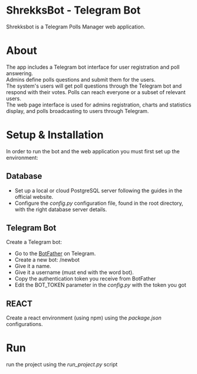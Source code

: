 # ShrekksBot - Telegram Bot
Shrekksbot is a Telegram Polls Manager web application.  

# About
The app includes a Telegram bot interface for user registration and poll
answering.  
Admins define polls questions and submit them for the users.  
The system's users will get poll questions through the Telegram bot and
respond with their votes. Polls can reach everyone or a subset of relevant
users.  
The web page interface is used for admins registration, charts and
statistics display, and polls broadcasting to users through Telegram.
  
# Setup & Installation
In order to run the bot and the web application you must first set up the environment:  
  
## Database
- Set up a local or cloud PostgreSQL server following the guides in the official website.  
- Configure the *config.py* configuration file, found in the root directory, with the right database server details.  
  
## Telegram Bot
Create a Telegram bot:
- Go to the [BotFather](https://core.telegram.org/bots#6-botfather) on Telegram.
- Create a new bot: /newbot
- Give it a name.
- Give it a username (must end with the word bot).
- Copy the authentication token you receive from BotFather
- Edit the BOT_TOKEN parameter in the *config.py* with the token you got

## REACT
Create a react environment (using npm) using the *package.json* configurations.

# Run
run the project using the *run_project.py* script

